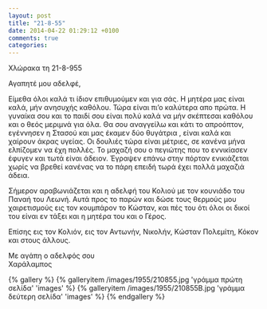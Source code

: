 ```yaml
---
layout: post
title: "21-8-55"
date: 2014-04-22 01:29:12 +0100
comments: true
categories: 
---
```


Χλώρακα τη 21-8-955

Αγαπητέ μου αδελφέ,

Είμεθα όλοι καλά τι ίδιον επιθυμούμεν και για σάς. Η μητέρα μας είναι καλά, μήν ανησυχής καθόλου. Τώρα είναι πι’ο καλύτερα απο πρώτα. Η γυναίκα σου και το παιδί σου είναι πολύ καλά να μήν σκέπτεσαι καθόλου και ο θεός μεριμνά για όλα. Θα σου αναγγείλω και κάτι το απροόπτον, εγέννησεν η Στασού και μας έκαμεν δύο θυγάτρια , είναι καλά και χαίρουν άκρας υγείας. Οι δουλιές τώρα είναι μέτριες, σε κανένα μήνα ελπίζομεν να έχη πολλές. Το μαχαζή σου ο πεγιώτης που το εννικίασεν έφυγεν και τωτά είναι άδειον. Έγραψεν επάνω στην πόρταν ενικιάζεται χωρίς να βρεθεί κανένας να το πάρη επειδή τωρά έχει πολλά μαχαζιά άδεια.

Σήμερον αραβωνιάζεται και η αδελφή του Κολιού με τον κουνιάδο του Παναή του Λεωνή. Αυτά προς το παρών και δώσε τους θερμούς μου χαιρετισμούς εις τον κουμπάρον το Κώσταν, και πές του ότι όλοι οι δικοί του είναι εν τάξει και η μητέρα του και ο Γέρος.

Επίσης εις τον Κολιόν, εις τον Αντωνήν, Νικολήν, Κώσταν Πολεμίτη, Κόκον και στους άλλους.

Με αγάπη ο αδελφός σου<br/>
 Χαράλαμπος

{% gallery %}
  {% galleryitem /images/1955/210855.jpg 'γράμμα πρώτη σελίδα' 'images' %}
  {% galleryitem /images/1955/210855B.jpg 'γράμμα δεύτερη σελίδα' 'images' %}
{% endgallery %}
